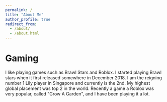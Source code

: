 ```yaml
---
permalink: /
title: "About Me"
author_profile: true
redirect_from: 
  - /about/
  - /about.html
---
```

# Gaming
I like playing games such as Brawl Stars and Roblox.
I started playing Brawl stars when it first released somewhere in December 2018.
I am the reigning number 1 Lily player in Singapore and currently is the 2nd. My highest global 
placement was top 2 in the world. 
Recently a game a Roblox was very popular, called "Grow A Garden", and I have been playing it a lot.

